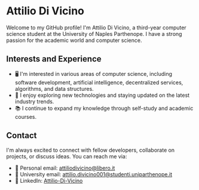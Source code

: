 # Attilio Di Vicino

Welcome to my GitHub profile! I'm Attilio Di Vicino, a third-year computer science student at the University of Naples Parthenope. I have a strong passion for the academic world and computer science.

## Interests and Experience

- 🖥️ I'm interested in various areas of computer science, including software development, artificial intelligence, decentralized services, algorithms, and data structures.
- 🌱 I enjoy exploring new technologies and staying updated on the latest industry trends.
- 📚 I continue to expand my knowledge through self-study and academic courses.

## Contact

I'm always excited to connect with fellow developers, collaborate on projects, or discuss ideas. You can reach me via:

- 📧 Personal email: attiliodivicino@libero.it
- 📧 University email: attilio.divicino001@studenti.uniparthenope.it
- 🔗 LinkedIn: [Attilio-Di-Vicino](https://www.linkedin.com/in/attilio-di-vicino-7589b417a/)

<!--
**Attilio-Di-Vicino/Attilio-Di-Vicino** is a ✨ _special_ ✨ repository because its `README.md` (this file) appears on your GitHub profile.

Here are some ideas to get you started:

- 🔭 I’m currently working on ...
- 🌱 I’m currently learning ...
- 👯 I’m looking to collaborate on ...
- 🤔 I’m looking for help with ...
- 💬 Ask me about ...
- 📫 How to reach me: ...
- 😄 Pronouns: ...
- ⚡ Fun fact: ...

- 🔭 I’m currently Computer Science student at University of Naples "Parthenope"
- 🌱 I’m currently learning artificial intelligence and decentralized services
- 👯 I’m looking to collaborate on on innovative projects
- ⚡ Fun fact: ...
-->
